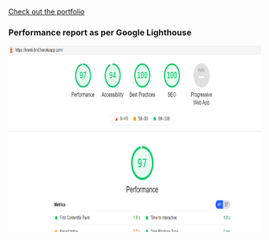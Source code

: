 
<a href = 'https://kranti-brid.herokuapp.com/' target="_blank">Check out the portfolio</a>
<h3> Performance report as per Google Lighthouse </h3>
<img src='https://github.com/KrantiBrid98/porfolio/blob/master/src/performance-report.png' width="632px" height="370px"/>
